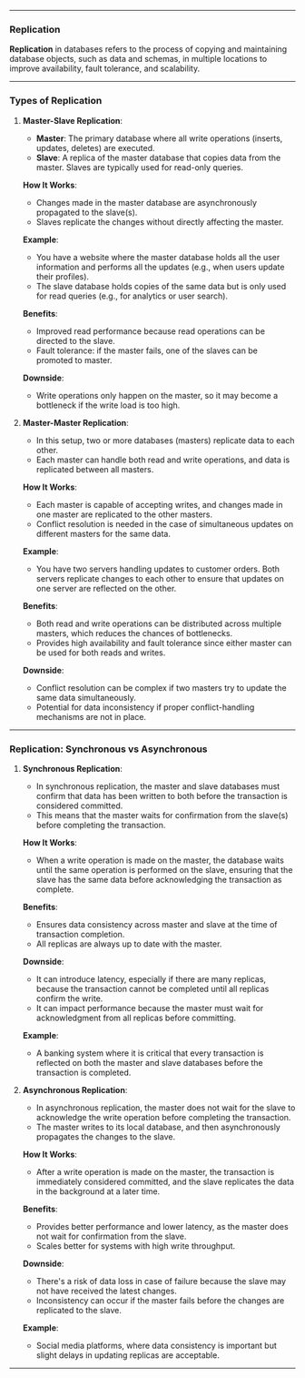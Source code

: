 
---
### **Replication**

**Replication** in databases refers to the process of copying and maintaining database objects, such as data and schemas, in multiple locations to improve availability, fault tolerance, and scalability.

---
### **Types of Replication**

1. **Master-Slave Replication**:
    
    - **Master**: The primary database where all write operations (inserts, updates, deletes) are executed.
    - **Slave**: A replica of the master database that copies data from the master. Slaves are typically used for read-only queries.
    
    **How It Works**:
    
    - Changes made in the master database are asynchronously propagated to the slave(s).
    - Slaves replicate the changes without directly affecting the master.
    
    **Example**:
    
    - You have a website where the master database holds all the user information and performs all the updates (e.g., when users update their profiles).
    - The slave database holds copies of the same data but is only used for read queries (e.g., for analytics or user search).
    
    **Benefits**:
    
    - Improved read performance because read operations can be directed to the slave.
    - Fault tolerance: if the master fails, one of the slaves can be promoted to master.
    
    **Downside**:
    
    - Write operations only happen on the master, so it may become a bottleneck if the write load is too high.
2. **Master-Master Replication**:
    
    - In this setup, two or more databases (masters) replicate data to each other.
    - Each master can handle both read and write operations, and data is replicated between all masters.
    
    **How It Works**:
    
    - Each master is capable of accepting writes, and changes made in one master are replicated to the other masters.
    - Conflict resolution is needed in the case of simultaneous updates on different masters for the same data.
    
    **Example**:
    
    - You have two servers handling updates to customer orders. Both servers replicate changes to each other to ensure that updates on one server are reflected on the other.
    
    **Benefits**:
    
    - Both read and write operations can be distributed across multiple masters, which reduces the chances of bottlenecks.
    - Provides high availability and fault tolerance since either master can be used for both reads and writes.
    
    **Downside**:
    
    - Conflict resolution can be complex if two masters try to update the same data simultaneously.
    - Potential for data inconsistency if proper conflict-handling mechanisms are not in place.

---

### **Replication: Synchronous vs Asynchronous**

1. **Synchronous Replication**:
    
    - In synchronous replication, the master and slave databases must confirm that data has been written to both before the transaction is considered committed.
    - This means that the master waits for confirmation from the slave(s) before completing the transaction.
    
    **How It Works**:
    
    - When a write operation is made on the master, the database waits until the same operation is performed on the slave, ensuring that the slave has the same data before acknowledging the transaction as complete.
    
    **Benefits**:
    
    - Ensures data consistency across master and slave at the time of transaction completion.
    - All replicas are always up to date with the master.
    
    **Downside**:
    
    - It can introduce latency, especially if there are many replicas, because the transaction cannot be completed until all replicas confirm the write.
    - It can impact performance because the master must wait for acknowledgment from all replicas before committing.
    
    **Example**:
    
    - A banking system where it is critical that every transaction is reflected on both the master and slave databases before the transaction is completed.
2. **Asynchronous Replication**:
    
    - In asynchronous replication, the master does not wait for the slave to acknowledge the write operation before completing the transaction.
    - The master writes to its local database, and then asynchronously propagates the changes to the slave.
    
    **How It Works**:
    
    - After a write operation is made on the master, the transaction is immediately considered committed, and the slave replicates the data in the background at a later time.
    
    **Benefits**:
    
    - Provides better performance and lower latency, as the master does not wait for confirmation from the slave.
    - Scales better for systems with high write throughput.
    
    **Downside**:
    
    - There's a risk of data loss in case of failure because the slave may not have received the latest changes.
    - Inconsistency can occur if the master fails before the changes are replicated to the slave.
    
    **Example**:
    
    - Social media platforms, where data consistency is important but slight delays in updating replicas are acceptable.

---
